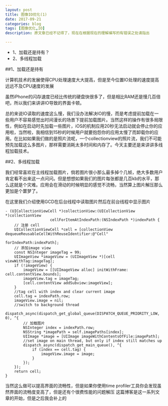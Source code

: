 ```yaml
---
layout: post
title: 图像IO优化(1)
date: 2017-09-21
categories: blog
tags: [图像优化,IO]
description: 原文章已经不记得了，现在在根据现在的理解编写的有错误之处请指出

---
```



* 1、加载还是持有？
* 2、多线程加载


##1、加载还是持有

计算机技术的发展使得CPU处理速度大大提高，但是至今位置IO处理的速度提高远远不及CPU速度的发展

虽然iPhone的闪存速度已经比传统的硬盘快很多了，但是相比RAM还是慢几百倍吧，所以我们来讲讲IO导致的界面卡顿。

总的来说IO读取的速度这么慢，我们没办法解决IO的慢，而是考虑提前加载在一些用户不容易感觉出时间漫长的场景下提前加载图片。当然这样的操作有很多局限性，例如在启动时先加载一些图片，iOS的机制应用20秒无法启动就会停止你的应用啦，当然啦，我相信到15秒的时候用户就要抱怨你的应用太慢了而卸载你的应用。在比如如果我们做的是照片流呢，一个collectionview的照片流，我们不可能预先加载这么多图片，那样需要消耗太多时间和内存了。今天主要还是来讲讲多线程加载技术。


##2、多线程加载

我们经常喜欢在主线程加载图片，倘若图片很小那么最多掉个几帧，绝大多数用户肯定看不出来这一点问问。但是想想如果我们的图片每张都是几百kb的水平，那么这就是个灾难。应用会在滑动的时候明显的感觉不流畅，当然算上图片解压那么更加是个噩梦了。

在这里我们介绍使用GCD在后台线程中读取图片然后在前台线程中显示图片
```
- (UICollectionViewCell *)collectionView:(UICollectionView *)collectionView
                    cellForItemAtIndexPath:(NSIndexPath *)indexPath {
    // 注册 cell
    UICollectionViewCell *cell = [collectionView dequeueReusableCellWithReuseIdentifier:@"Cell"
                                                                           forIndexPath:indexPath];
    // 添加image view
    const NSInteger imageTag = 99;
    UIImageView *imageView = (UIImageView *)[cell viewWithTag:imageTag];
    if (!imageView) {
        imageView = [[UIImageView alloc] initWithFrame: cell.contentView.bounds];
        imageView.tag = imageTag;
        [cell.contentView addSubview:imageView];
    }
    //tag cell with index and clear current image
    cell.tag = indexPath.row;
    imageView.image = nil;
    //switch to background thread
    dispatch_async(dispatch_get_global_queue(DISPATCH_QUEUE_PRIORITY_LOW, 0), ^{
        // 加载图片
        NSInteger index = indexPath.row;
        NSString *imagePath = self.imagePaths[index];
        UIImage *image = [UIImage imageWithContentsOfFile:imagePath];
        //set image on main thread, but only if index still matches up
        dispatch_async(dispatch_get_main_queue(), ^{
            if (index == cell.tag) {
                imageView.image = image;
            }
        });
    });
    return cell;
}
```
当然这么做可以提高界面的流畅性，但是如果你使用time profiler工具你会发现虽然界面的流畅度变高了，但是还有个很费性能的问题解压
这篇博客是这一系列文章的开始，但是之后我会补上的
